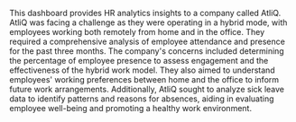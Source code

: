 This dashboard provides HR analytics insights to a company called AtliQ. AtliQ was facing a challenge as they were operating in a hybrid mode, with employees working both remotely from home and in the office. They required a comprehensive analysis of employee attendance and presence for the past three months.
The company's concerns included determining the percentage of employee presence to assess engagement and the effectiveness of the hybrid work model. They also aimed to understand employees' working preferences between home and the office to inform future work arrangements. Additionally, AtliQ sought to analyze sick leave data to identify patterns and reasons for absences, aiding in evaluating employee well-being and promoting a healthy work environment.
